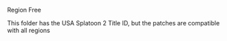 Region Free

This folder has the USA Splatoon 2 Title ID, but the patches are compatible with all regions
